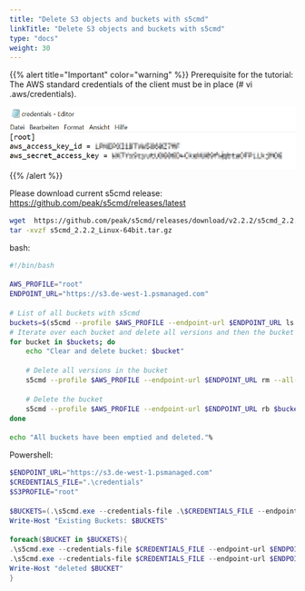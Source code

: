 ```yaml
---
title: "Delete S3 objects and buckets with s5cmd"
linkTitle: "Delete S3 objects and buckets with s5cmd"
type: "docs"
weight: 30
---
```


{{% alert title="Important" color="warning" %}}
Prerequisite for the tutorial:  
The AWS standard credentials of the client must be in place (# vi .aws/credentials).

![Credentials](images/image-1.png)
{{% /alert %}}

Please download current s5cmd release: <https://github.com/peak/s5cmd/releases/latest>

```bash
wget  https://github.com/peak/s5cmd/releases/download/v2.2.2/s5cmd_2.2.2_Linux-64bit.tar.gz
tar -xvzf s5cmd_2.2.2_Linux-64bit.tar.gz
```

bash:

```bash
#!/bin/bash

AWS_PROFILE="root"
ENDPOINT_URL="https://s3.de-west-1.psmanaged.com"

# List of all buckets with s5cmd
buckets=$(s5cmd --profile $AWS_PROFILE --endpoint-url $ENDPOINT_URL ls | awk '{print $3}')
# Iterate over each bucket and delete all versions and then the bucket
for bucket in $buckets; do
    echo "Clear and delete bucket: $bucket"

    # Delete all versions in the bucket
    s5cmd --profile $AWS_PROFILE --endpoint-url $ENDPOINT_URL rm --all-versions $bucket/*

    # Delete the bucket
    s5cmd --profile $AWS_PROFILE --endpoint-url $ENDPOINT_URL rb $bucket
done

echo "All buckets have been emptied and deleted."%
```

Powershell:

```powershell
$ENDPOINT_URL="https://s3.de-west-1.psmanaged.com"
$CREDENTIALS_FILE=".\credentials"
$S3PROFILE="root"

$BUCKETS=(.\s5cmd.exe --credentials-file .\$CREDENTIALS_FILE --endpoint-url $ENDPOINT_URL --profile $S3PROFILE ls).split() | Select-String "s3://"
Write-Host "Existing Buckets: $BUCKETS"

foreach($BUCKET in $BUCKETS){
.\s5cmd.exe --credentials-file $CREDENTIALS_FILE --endpoint-url $ENDPOINT_URL --profile $S3PROFILE rm --all-versions $BUCKET/*
.\s5cmd.exe --credentials-file $CREDENTIALS_FILE --endpoint-url $ENDPOINT_URL --profile $S3PROFILE rb $BUCKET
Write-Host "deleted $BUCKET"
}
```
